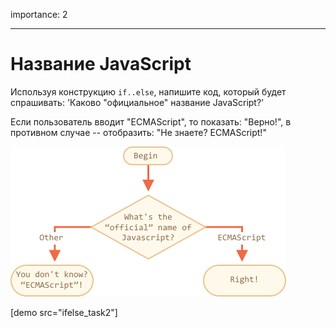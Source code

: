 importance: 2

---

# Название JavaScript

Используя конструкцию `if..else`, напишите код, который будет спрашивать: 'Каково "официальное" название JavaScript?'

Если пользователь вводит "ECMAScript", то показать: "Верно!", в противном случае -- отобразить: "Не знаете? ECMAScript!"

![](ifelse_task2.png)

[demo src="ifelse_task2"]
